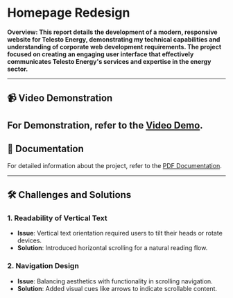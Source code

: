 # Homepage Redesign

**Overview: This report details the development of a modern, responsive website for Telesto Energy, demonstrating my technical capabilities and understanding of corporate web development requirements. The project focused on creating an engaging user interface that effectively communicates Telesto Energy's services and expertise in the energy sector.**

---

## 📹 Video Demonstration

For Demonstration, refer to the [Video Demo]([https://docs.google.com/document/d/1q-8HoFIgkrZOKDz3U_Yzq7wyHtdPShmY3tcKBlwvrpE/edit?usp=sharing](https://drive.google.com/file/d/1VQR0XTx7VRMZaf-eZQJbbpcu34jxJNUe/view?usp=sharing)).
---

## 📄 Documentation

For detailed information about the project, refer to the [PDF Documentation](https://docs.google.com/document/d/1q-8HoFIgkrZOKDz3U_Yzq7wyHtdPShmY3tcKBlwvrpE/edit?usp=sharing).

---

## 🛠️ Challenges and Solutions

### 1. **Readability of Vertical Text**
- **Issue**: Vertical text orientation required users to tilt their heads or rotate devices.
- **Solution**: Introduced horizontal scrolling for a natural reading flow.

### 2. **Navigation Design**
- **Issue**: Balancing aesthetics with functionality in scrolling navigation.
- **Solution**: Added visual cues like arrows to indicate scrollable content.



